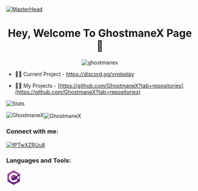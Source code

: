 [![MasterHead](https://cdn.discordapp.com/attachments/1009569570782195732/1076082700357746808/gif.gif)](https://google.com/)
<h1 align="center">Hey, Welcome To GhostmaneX Page 👋</h1>
<p align="center"> <img src="https://komarev.com/ghpvc/?username=ghostmanex&label=Profile%20views&color=0e75b6&style=flat" alt="ghostmanex" /> </p>

- 👨‍💼 Current Project - https://discord.gg/vroleplay

- 👨‍💻 My Projects - [https://github.com/GhostmaneX?tab=repositories](https://github.com/GhostmaneX?tab=repositories)

![Stats](https://github-readme-stats.vercel.app/api?username=GhostmaneX&theme=onedark&show_icons=true)

<p><img align="left" src="https://github-readme-stats.vercel.app/api/top-langs?username=GhostmaneX&show_icons=true&locale=en&layout=compact" alt="GhostmaneX" /></p>

<p><img align="center" src="https://github-readme-streak-stats.herokuapp.com/?user=GhostmaneX&" alt="GhostmaneX" /></p>

<h3 align="left">Connect with me:</h3>
<p align="left">
<a href="https://discord.gg/fPTwXZRUu8" target="blank"><img align="center" src="https://raw.githubusercontent.com/rahuldkjain/github-profile-readme-generator/master/src/images/icons/Social/discord.svg" alt="fPTwXZRUu8" height="30" width="40" /></a>
</p>

<h3 align="left">Languages and Tools:</h3>
<p align="left"> <a href="https://www.w3schools.com/cs/" target="_blank" rel="noreferrer"> <img src="https://raw.githubusercontent.com/devicons/devicon/master/icons/csharp/csharp-original.svg" alt="csharp" width="40" height="40"/> </a></p>
